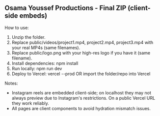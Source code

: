 Osama Youssef Productions - Final ZIP (client-side embeds)
---------------------------------------------------------

How to use:
1. Unzip the folder.
2. Replace public/videos/project1.mp4, project2.mp4, project3.mp4 with your real MP4s (same filenames).
3. Replace public/logo.png with your high-res logo if you have it (same filename).
4. Install dependencies: npm install
5. Run locally: npm run dev
6. Deploy to Vercel: vercel --prod OR import the folder/repo into Vercel

Notes:
- Instagram reels are embedded client-side; on localhost they may not always preview due to Instagram's restrictions. On a public Vercel URL they work reliably.
- All pages are client components to avoid hydration mismatch issues.
